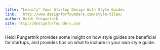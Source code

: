 ```yaml
---
title: “Leanify” Your Startup Design With Style Guides
link: 	http://www.designforfounders.com/style-tiles/
author: Heidi Pungartnik
site: http://designforfounders.com
---
```


Heidi Pungartnik provides some insight on how style guides are beneficial for startups, and provides tips on what to include in your own style guide.